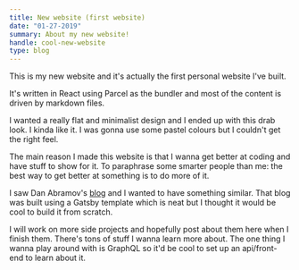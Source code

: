 ```yaml
---
title: New website (first website)
date: "01-27-2019"
summary: About my new website!
handle: cool-new-website
type: blog
---
```


This is my new website and it's actually the first personal website I've built.

It's written in React using Parcel as the bundler and most of the content is driven by markdown files.

I wanted a really flat and minimalist design and I ended up with this drab look. I kinda like it. I was gonna use some pastel colours but I couldn't get the right feel.

The main reason I made this website is that I wanna get better at coding and have stuff to show for it. To paraphrase some smarter people than me: the best way to get better at something is to do more of it.

I saw Dan Abramov's [blog](https://overreacted.io/) and I wanted to have something similar. That blog was built using a Gatsby template which is neat but I thought it would be cool to build it from scratch.

I will work on more side projects and hopefully post about them here when I finish them. There's tons of stuff I wanna learn more about. The one thing I wanna play around with is GraphQL so it'd be cool to set up an api/front-end to learn about it.

